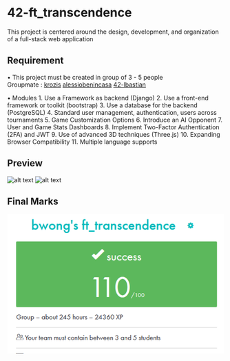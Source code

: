 # 42-ft_transcendence
 This project is centered around the design, development, and organization of a full-stack web application

## Requirement
• This project must be created in group of 3 - 5  people\
    Groupmate :
    [krozis](https://github.com/krozis)
    [alessiobenincasa](https://github.com/alessiobenincasa)
    [42-lbastian](https://github.com/42-lbastian)

• Modules 
    1. Use a Framework as backend (Django) 
    2. Use a front-end framework or toolkit (bootstrap) 
    3. Use a database for the backend (PostgreSQL) 
    4. Standard user management, authentication, users across tournaments 
    5. Game Customization Options 
    6. Introduce an AI Opponent 
    7. User and Game Stats Dashboards
    8. Implement Two-Factor Authentication (2FA) and JWT 
    9. Use of advanced 3D techniques (Three.js) 
    10. Expanding Browser Compatibility 
    11. Multiple language supports 

## Preview

![alt text](ft_02.gif)
![alt text](ft_01.gif)


##  Final Marks

![alt text](ft_transcendence.png)